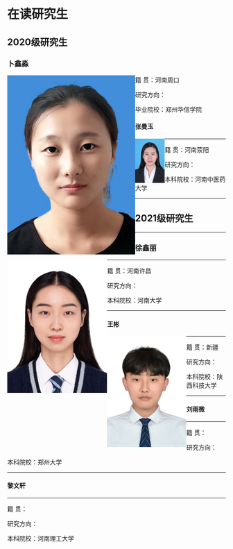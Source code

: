 # 在读研究生

## 2020级研究生

### 卜鑫淼

<img src="../image/buxinmiao.png" style="zoom:100%;float:left" />

籍		贯：河南周口

研究方向：

毕业院校：郑州华信学院



#### 张曼玉

<img src="../image/zhangmanyu.png" style="zoom:10%;float:left" />

------

籍		贯：河南荥阳

研究方向：

本科院校：河南中医药大学

------

## 2021级研究生

------

### 徐鑫丽

<img src="../image/xuxinli.png" style="zoom:30%;float:left" />

------

籍		贯：河南许昌

研究方向：

本科院校：河南大学

------

#### 王彬

<img src="../image/wangbin.jpg" style="zoom:25%;float:left" />

------

籍		贯：新疆

研究方向：

本科院校：陕西科技大学

------

#### 刘雨微



------

籍		贯：

研究方向：

本科院校：郑州大学

------

#### 黎文轩



------

籍		贯：

研究方向：

本科院校：河南理工大学
